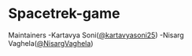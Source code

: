 # Spacetrek-game

Maintainers
-Kartavya Soni([@kartavyasoni25](https://github.com/kartavyasoni25))
-Nisarg Vaghela([@NisargVaghela](https://github.com/NisargVaghela))
